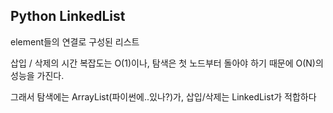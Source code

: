 ## Python LinkedList

element들의 연결로 구성된 리스트

삽입 / 삭제의 시간 복잡도는 O(1)이나, 탐색은 첫 노드부터 돌아야 하기 때문에 O(N)의 성능을 가진다.

그래서 탐색에는 ArrayList(파이썬에..있나?)가, 삽입/삭제는 LinkedList가 적합하다

